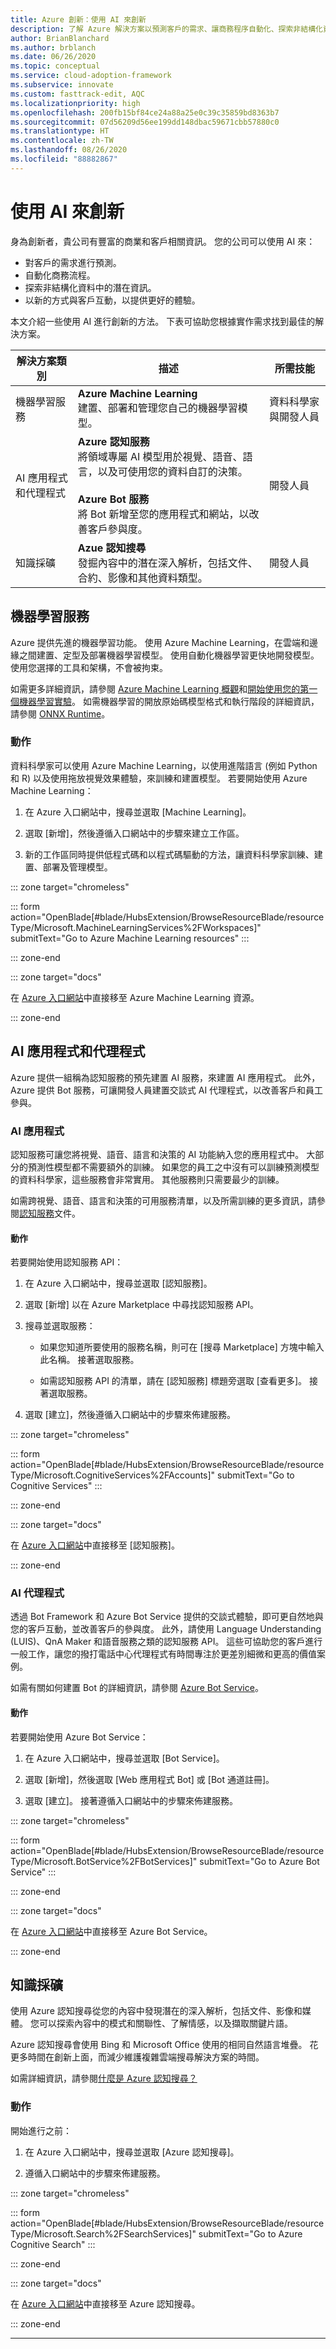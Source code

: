 ```yaml
---
title: Azure 創新：使用 AI 來創新
description: 了解 Azure 解決方案以預測客戶的需求、讓商務程序自動化、探索非結構化資料中的潛在資訊，並以新的方式與客戶互動，以提供更好的體驗。
author: BrianBlanchard
ms.author: brblanch
ms.date: 06/26/2020
ms.topic: conceptual
ms.service: cloud-adoption-framework
ms.subservice: innovate
ms.custom: fasttrack-edit, AQC
ms.localizationpriority: high
ms.openlocfilehash: 200fb15bf84ce24a88a25e0c39c35859bd8363b7
ms.sourcegitcommit: 07d56209d56ee199dd148dbac59671cbb57880c0
ms.translationtype: HT
ms.contentlocale: zh-TW
ms.lasthandoff: 08/26/2020
ms.locfileid: "88882867"
---
```

<!-- cSpell:ignore ONNX -->

# <a name="innovate-with-ai"></a>使用 AI 來創新

身為創新者，貴公司有豐富的商業和客戶相關資訊。 您的公司可以使用 AI 來：

- 對客戶的需求進行預測。
- 自動化商務流程。
- 探索非結構化資料中的潛在資訊。
- 以新的方式與客戶互動，以提供更好的體驗。

 本文介紹一些使用 AI 進行創新的方法。 下表可協助您根據實作需求找到最佳的解決方案。

| 解決方案類別 | 描述                                                                                                                              | 所需技能              |
|-----------------------------|------------------------------------------------------------------------------------------------------------------------------------------|------------------------------|
| 機器學習服務            | **Azure Machine Learning** <br> 建置、部署和管理您自己的機器學習模型。                                                       | 資料科學家與開發人員 |
| AI 應用程式和代理程式             | **Azure 認知服務** <br> 將領域專屬 AI 模型用於視覺、語音、語言，以及可使用您的資料自訂的決策。 <br><br> **Azure Bot 服務** <br> 將 Bot 新增至您的應用程式和網站，以改善客戶參與度。 | 開發人員                    |
| 知識採礦            | **Azue 認知搜尋** <br> 發掘內容中的潛在深入解析，包括文件、合約、影像和其他資料類型。      | 開發人員                    |

## <a name="machine-learning"></a>機器學習服務

Azure 提供先進的機器學習功能。 使用 Azure Machine Learning，在雲端和邊緣之間建置、定型及部署機器學習模型。 使用自動化機器學習更快地開發模型。 使用您選擇的工具和架構，不會被拘束。

如需更多詳細資訊，請參閱 [Azure Machine Learning 概觀](/azure/machine-learning/overview-what-is-azure-ml)和[開始使用您的第一個機器學習實驗](/azure/machine-learning/tutorial-1st-experiment-sdk-setup)。 如需機器學習的開放原始碼模型格式和執行階段的詳細資訊，請參閱 [ONNX Runtime](http://onnxruntime.ai)。

<!-- markdownlint-disable MD024 -->

### <a name="action"></a>動作

資料科學家可以使用 Azure Machine Learning，以使用進階語言 (例如 Python 和 R) 以及使用拖放視覺效果體驗，來訓練和建置模型。 若要開始使用 Azure Machine Learning：

1. 在 Azure 入口網站中，搜尋並選取 [Machine Learning]。

1. 選取 [新增]，然後遵循入口網站中的步驟來建立工作區。

1. 新的工作區同時提供低程式碼和以程式碼驅動的方法，讓資料科學家訓練、建置、部署及管理模型。

::: zone target="chromeless"

<!-- markdownlint-disable DOCSMD001 -->

::: form action="OpenBlade[#blade/HubsExtension/BrowseResourceBlade/resourceType/Microsoft.MachineLearningServices%2FWorkspaces]" submitText="Go to Azure Machine Learning resources" :::

<!-- markdownlint-enable DOCSMD001 -->

::: zone-end

::: zone target="docs"

在 [Azure 入口網站](https://portal.azure.com/#blade/HubsExtension/BrowseResourceBlade/resourceType/Microsoft.MachineLearningServices%2FWorkspaces)中直接移至 Azure Machine Learning 資源。

::: zone-end

## <a name="ai-applications-and-agents"></a>AI 應用程式和代理程式

Azure 提供一組稱為認知服務的預先建置 AI 服務，來建置 AI 應用程式。 此外，Azure 提供 Bot 服務，可讓開發人員建置交談式 AI 代理程式，以改善客戶和員工參與。

### <a name="ai-applications"></a>AI 應用程式

認知服務可讓您將視覺、語音、語言和決策的 AI 功能納入您的應用程式中。 大部分的預測性模型都不需要額外的訓練。 如果您的員工之中沒有可以訓練預測模型的資料科學家，這些服務會非常實用。 其他服務則只需要最少的訓練。

如需跨視覺、語音、語言和決策的可用服務清單，以及所需訓練的更多資訊，請參閱[認知服務](/azure/cognitive-services/cognitive-services-and-machine-learning#service-requirements-for-the-data-model)文件。

#### <a name="action"></a>動作

若要開始使用認知服務 API：

1. 在 Azure 入口網站中，搜尋並選取 [認知服務]。

1. 選取 [新增] 以在 Azure Marketplace 中尋找認知服務 API。

1. 搜尋並選取服務：

    - 如果您知道所要使用的服務名稱，則可在 [搜尋 Marketplace] 方塊中輸入此名稱。 接著選取服務。

    - 如需認知服務 API 的清單，請在 [認知服務] 標題旁選取 [查看更多]。 接著選取服務。

1. 選取 [建立]，然後遵循入口網站中的步驟來佈建服務。

::: zone target="chromeless"

<!-- markdownlint-disable DOCSMD001 -->

::: form action="OpenBlade[#blade/HubsExtension/BrowseResourceBlade/resourceType/Microsoft.CognitiveServices%2FAccounts]" submitText="Go to Cognitive Services" :::

<!-- markdownlint-enable DOCSMD001 -->

::: zone-end

::: zone target="docs"

在 [Azure 入口網站](https://portal.azure.com/#blade/HubsExtension/BrowseResourceBlade/resourceType/Microsoft.CognitiveServices%2FAccounts)中直接移至 [認知服務]。

::: zone-end

### <a name="ai-agents"></a>AI 代理程式

透過 Bot Framework 和 Azure Bot Service 提供的交談式體驗，即可更自然地與您的客戶互動，並改善客戶的參與度。 此外，請使用 Language Understanding (LUIS)、QnA Maker 和語音服務之類的認知服務 API。 這些可協助您的客戶進行一般工作，讓您的撥打電話中心代理程式有時間專注於更差別細微和更高的價值案例。

如需有關如何建置 Bot 的詳細資訊，請參閱 [Azure Bot Service](/learn/paths/create-bots-with-the-azure-bot-service/)。

#### <a name="action"></a>動作

若要開始使用 Azure Bot Service：

1. 在 Azure 入口網站中，搜尋並選取 [Bot Service]。

1. 選取 [新增]，然後選取 [Web 應用程式 Bot] 或 [Bot 通道註冊]。

1. 選取 [建立]。 接著遵循入口網站中的步驟來佈建服務。

::: zone target="chromeless"

<!-- markdownlint-disable DOCSMD001 -->

::: form action="OpenBlade[#blade/HubsExtension/BrowseResourceBlade/resourceType/Microsoft.BotService%2FBotServices]" submitText="Go to Azure Bot Service" :::

<!-- markdownlint-enable DOCSMD001 -->

::: zone-end

::: zone target="docs"

在 [Azure 入口網站](https://portal.azure.com/#blade/HubsExtension/BrowseResourceBlade/resourceType/Microsoft.BotService%2FBotServices)中直接移至 Azure Bot Service。

::: zone-end

## <a name="knowledge-mining"></a>知識採礦

使用 Azure 認知搜尋從您的內容中發現潛在的深入解析，包括文件、影像和媒體。 您可以探索內容中的模式和關聯性、了解情感，以及擷取關鍵片語。

<!-- docsTest:ignore "Azure Search" -->

Azure 認知搜尋會使用 Bing 和 Microsoft Office 使用的相同自然語言堆疊。 花更多時間在創新上面，而減少維護複雜雲端搜尋解決方案的時間。

如需詳細資訊，請參閱[什麼是 Azure 認知搜尋？](/azure/search/search-what-is-azure-search)

### <a name="action"></a>動作

開始進行之前：

1. 在 Azure 入口網站中，搜尋並選取 [Azure 認知搜尋]。

1. 遵循入口網站中的步驟來佈建服務。

::: zone target="chromeless"

<!-- markdownlint-disable DOCSMD001 -->

::: form action="OpenBlade[#blade/HubsExtension/BrowseResourceBlade/resourceType/Microsoft.Search%2FSearchServices]" submitText="Go to Azure Cognitive Search" :::

<!-- markdownlint-enable DOCSMD001 -->

::: zone-end

::: zone target="docs"

在 [Azure 入口網站](https://portal.azure.com/#blade/HubsExtension/BrowseResourceBlade/resourceType/Microsoft.Search%2FSearchServices)中直接移至 Azure 認知搜尋。

::: zone-end

---
